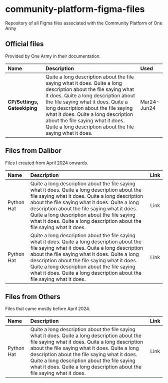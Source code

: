 # community-platform-figma-files
Repository of all Figma files associated with the Community Platform of One Army

## Official files
Provided by One Army in their documentation.

| Name              | Description | Used |
| :---------------- | :------ | :------ |
| **CP/Settings, Gateekiping**        |   Quite a long description about the file saying what it does. Quite a long description about the file saying what it does. Quite a long description about the file saying what it does. Quite a long description about the file saying what it does. Quite a long description about the file saying what it does. Quite a long description about the file saying what it does.    | Mar24-Jun24 |


## Files from Dalibor
Files I created from April 2024 onwards.

| Name              | Description | Link |
| :---------------- | :------ | :----: |
| Python Hat        |   Quite a long description about the file saying what it does. Quite a long description about the file saying what it does. Quite a long description about the file saying what it does. Quite a long description about the file saying what it does. Quite a long description about the file saying what it does. Quite a long description about the file saying what it does.    | Link |
| Python Hat        |   Quite a long description about the file saying what it does. Quite a long description about the file saying what it does. Quite a long description about the file saying what it does. Quite a long description about the file saying what it does. Quite a long description about the file saying what it does. Quite a long description about the file saying what it does.    | Link |


## Files from Others
Files that came mostly before April 2024.

| Name              | Description | Link |
| :---------------- | :------ | :----: |
| Python Hat        |   Quite a long description about the file saying what it does. Quite a long description about the file saying what it does. Quite a long description about the file saying what it does. Quite a long description about the file saying what it does. Quite a long description about the file saying what it does. Quite a long description about the file saying what it does.    | Link |
